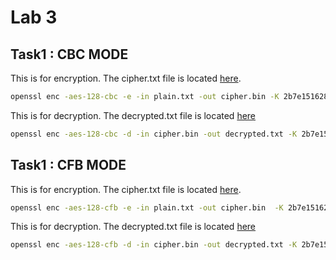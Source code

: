 # Lab 3

## Task1 : CBC MODE

This is for encryption. The cipher.txt file is located [here](https://github.com/Safayet-Rafi/Information-Network-Secuirity/tree/main/Lab3/Task1/CBC).

```bash
openssl enc -aes-128-cbc -e -in plain.txt -out cipher.bin -K 2b7e151628aed2a6abf7158809cf4f3c -iv 000102030405060708090a0b0c0d0e0f 

```
This is for decryption. The decrypted.txt file is located [here](https://github.com/Safayet-Rafi/Information-Network-Secuirity/tree/main/Lab3/Task1/CBC)

```bash
openssl enc -aes-128-cbc -d -in cipher.bin -out decrypted.txt -K 2b7e151628aed2a6abf7158809cf4f3c -iv 000102030405060708090a0b0c0d0e0f
```

## Task1 : CFB MODE
This is for encryption. The cipher.txt file is located [here](https://github.com/Safayet-Rafi/Information-Network-Secuirity/tree/main/Lab3/Task1/CFB).

```bash
openssl enc -aes-128-cfb -e -in plain.txt -out cipher.bin  -K 2b7e151628aed2a6abf7158809cf4f3c -iv 6a09e667f3bcc908
```

This is for decryption. The decrypted.txt file is located [here](https://github.com/Safayet-Rafi/Information-Network-Secuirity/tree/main/Lab3/Task1/CFB)

```bash
openssl enc -aes-128-cfb -d -in cipher.bin -out decrypted.txt -K 2b7e151628aed2a6abf7158809cf4f3c -iv 6a09e667f3bcc908
```

